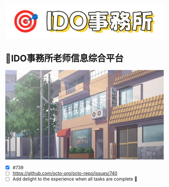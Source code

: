 ![logo](../img/logo.png)
# __🏣IDO事務所老师信息综合平台__
<div align="center">
  <img src="../img/ls_background.jpg" alt="居中图片" width="800">
</div>



- [x] #739
- [ ] https://github.com/octo-org/octo-repo/issues/740
- [ ] Add delight to the experience when all tasks are complete :tada:
